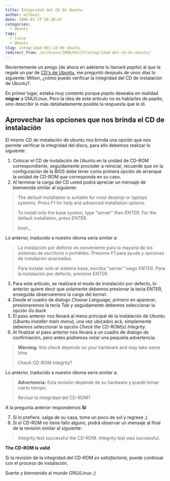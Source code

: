 ```yaml
---
title: Integridad del CD de Ubuntu
author: milmazz
date: 2006-01-27 20:38:47
categories:
  - Ubuntu
tags:
  - linux
  - Ubuntu
slug: integridad-del-cd-de-ubuntu
redirect_from: /archivos/2006/01/27/integridad-del-cd-de-ubuntu/
---
```


Recientemente un amigo (de ahora en adelante lo llamaré _pepito_)  al que le regalé un par de [CD's de Ubuntu](https://shipit.ubuntu.com/), me preguntó después de unos días lo siguiente: Milton, ¿cómo puedo verificar la integridad del CD de instalación de Ubuntu?.

En primer lugar, estaba muy contento porque _pepito_ deseaba en realidad **migrar** a GNU/Linux. Pero la idea de este artículo no es hablarles de _pepito_, sino describir lo más detalladamente posible la respuesta que le dí.

## Aprovechar las opciones que nos brinda el CD de instalación

El mismo CD de instalación de ubuntu nos brinda una opción que nos permite verificar la integridad del disco, para ello debemos realizar lo siguiente:

  1. Colocar el CD de instalación de Ubuntu en la unidad de CD-ROM correspondiente, seguidamente proceder a reiniciar, recuerde que en la configuración de la BIOS debe tener como primera opción de arranque la unidad de CD-ROM que corresponda en su caso.
  2. Al terminar la carga del CD usted podrá apreciar un mensaje de bienvenida similar al siguiente:

> The default installation is suitable for most desktop or laptops systems. Press F1 for help and advanced installation options.
>
> To install only the base system, type "server" then ENTER. For the default installation, press ENTER.
>
> boot:_

Lo anterior, traducido a nuestro idioma sería similar a:

> La instalación por defecto es conveniente para la mayoría de los sistemas de escritorio o portátiles. Presione F1 para ayuda y opciones de instalación avanzadas.

>
> Para instalar solo el sistema base, escriba "server" luego ENTER. Para la instalación por defecto, presione ENTER.

  3. Para este artículo, se realizará el modo de instalación por defecto, lo anterior quiere decir que solamente debemos presionar la tecla ENTER, enseguida observaremos la carga del _kernel_.
  4. Desde el cuadro de dialogo _Choose Language_, primero en aparecer, presionaremos la tecla Tab y seguidamente debemos seleccionar la opción _Go back_
  5. El paso anterior nos llevará al menú principal de la instalación de Ubuntu (_Ubuntu installer main menu_), una vez ubicados acá, simplemente debemos seleccionar la opción _Check the CD-ROM(s) Integrity_.
  6. Al finalizar el paso anterior nos llevará a un cuadro de dialogo de confirmación, pero antes podremos notar una pequeña advertencia:

> **Warning:** this check depends on your hardware and may take some time.
>
> Check CD-ROM integrity?

Lo anterior, traducido a nuestro idioma sería similar a:

> **Advertencia:** Esta revisión depende de su hardware y puede tomar cierto tiempo.
>
> Revisar la integridad del CD-ROM?

A la pregunta anterior respondemos **Sí**

  7. Si lo prefiere, salga de su casa, tome un poco de sol y regrese ;)
  8. Si el CD-ROM no tiene fallo alguno, podrá observar un mensaje al final de la revisión similar al siguiente:

> Integrity test successful the CD-ROM. Integrity test was successful.

**The CD-ROM is valid**

Si la revisión de la integridad del CD-ROM _es satisfactoría_, puede continuar con el proceso de instalación.

Suerte y bienvenido al mundo GNU/Linux ;)
